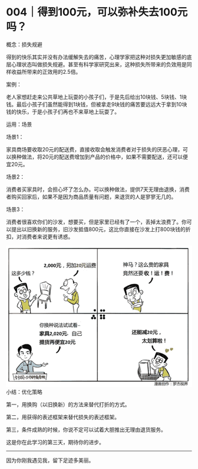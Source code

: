 # 004｜得到100元，可以弥补失去100元吗？

概念：损失规避

得到的快乐其实并没有办法缓解失去的痛苦，心理学家把这种对损失更加敏感的底层心理状态叫做损失规避。甚至有科学家研究出来，这种损失所带来的负效用是同样收益所带来的正效用的2.5倍。

案例：

老人家想赶走来公共草地上玩耍的小孩子们，于是先后给出10块钱、5块钱、1块钱。最后小孩子们虽然能得到1块钱，但被拿走9块钱的痛苦要远远大于拿到10块钱的快乐，于是小孩子们再也不来草地上玩耍了。

运用：场景

场景1：

家具商场要收取20元的配送费，直接收取会触发消费者对于损失的厌恶心理，可以换种做法，将20元的配送费增加到产品的价格中，如果不需要配送，还可以便宜20元。

场景2：

消费者买家具时，会担心坏了怎么办。可以换种做法，提供7天无理由退换，消费者购买回家后，如果不是因为商品质量有问题，来退货的人是寥寥无几的。

场景3：

消费者很喜欢你们的沙发，想要买，但是家里已经有了一个，丢掉太浪费了。你可以提出以旧换新的服务，旧沙发抵值800元，这比你直接在沙发上打800块钱的折扣，对消费者来说更有诱惑。

![](img/eb5bccb9b2e8ed084561d8b7bfc344ca.jpg)小结：优化策略

第一，用换购（以旧换新）的方法来替代打折的方式。

第二，用获得的表述框架来替代损失的表述框架。

第三，条件成熟的时候，你说不定可以试着大胆推出无理由退货服务。

这是你在此学习的第三天，期待你的进步。

* * *

因为你刚我遇见我，留下足迹多美丽。